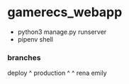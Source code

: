 # gamerecs_webapp
- python3 manage.py runserver
- pipenv shell

### branches

deploy
^
production 
^     ^
rena   emily
                  
